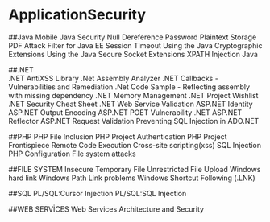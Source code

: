 # ApplicationSecurity

##Java
Mobile Java Security
Null Dereference
Password Plaintext Storage
PDF Attack Filter for Java EE
Session Timeout
Using the Java Cryptographic Extensions
  Using the Java Secure Socket Extensions
  XPATH Injection Java
  
  
##.NET	
.NET AntiXSS Library
.Net Assembly Analyzer
.NET Callbacks - Vulnerabilities and Remediation
.Net Code Sample - Reflecting assembly with missing dependency
.NET Memory Management
.NET Project Wishlist
.NET Security Cheat Sheet
.NET Web Service Validation	
ASP.NET Identity
ASP.NET Output Encoding
ASP.NET POET Vulnerability
.NET
ASP.NET Reflector
ASP.NET Request Validation
Preventing SQL Injection in ADO.NET



##PHP
PHP File Inclusion
PHP Project Authentication
PHP Project Frontispiece
Remote Code Execution
Cross-site scripting(xss)
SQL Injection
PHP Configuration
File system attacks

##FILE SYSTEM
Insecure Temporary File
Unrestricted File Upload
Windows hard link
Windows Path Link problems
Windows Shortcut Following (.LNK)

##SQL
PL/SQL:Cursor Injection
PL/SQL:SQL Injection

##WEB SERVİCES
Web Services Architecture and Security
